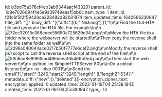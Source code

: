 id: b3bd75a378cf4cb3ab6344aacf433291
parent_id: 1d9e7026694f4e5e9a39749eaaf5bb6c
item_type: 1
item_id: f21c6f5f2f59420ca228482d82081874
item_updated_time: 1642566330847
title_diff: "[]"
body_diff: "[{\"diffs\":[[0,\" Nishang\"],[1,\"\\\n\\\nFind the Out-HTA file and generate the HTA file. For example\\\n\\\n![72cc32015c066ceec55650a725629e34.png](:/1748cfb66fe0403fb6573264aefc6df0)\\\n\\\nMove the HTA file to a folder where the webserver will be started\\\n\\\nThen copy the reverse shell into the same folder as well\\\n\\\n![2d96a040044ace0217b50f7777e6caf2.png](:/342da7e2b92a416e882d56f9843fa75d)\\\n\\\nModify the reverse shell ps1 script to call the reverse shell script at the end of the file\\\n\\\n![83b6ad8e99935ad466beea165466b0e4.png](:/fcc16da1bf054347a270a09779feae92)\\\n\\\nThen start the web server\\\n\\\n> python -m SimpleHTTPServer 80\\\n\\\nDo a netcat listener\\\n\\\n> nc -nlvp 9001\\\n\\\nSend the email\"]],\"start1\":3249,\"start2\":3249,\"length1\":8,\"length2\":634}]"
metadata_diff: {"new":{},"deleted":[]}
encryption_cipher_text: 
encryption_applied: 0
updated_time: 2022-01-19T04:25:38.194Z
created_time: 2022-01-19T04:25:38.194Z
type_: 13